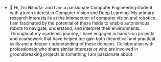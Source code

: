 - 👋 Hi, I'm Niloofar and I am a passionate Computer Engineering student with a keen interest in Computer Vision and Deep Learning. 
My primary research interests lie at the intersection of computer vision and robotics. I am fascinated by the potential of these fields to enable autonomous robots to navigate, understand, and interpret their environments. Throughout my academic journey, I have engaged in hands-on projects and coursework that have helped me gain both theoretical and practical skills and a deeper understanding of these domains.
Collaboration with professionals who share similar interests or who are involved in groundbreaking projects is something I am passionate about.

<!---
NiloofarAZAD/NiloofarAZAD is a ✨ special ✨ repository because its `README.md` (this file) appears on your GitHub profile.
You can click the Preview link to take a look at your changes.
--->
